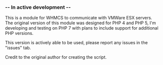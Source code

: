 ### -- In active development -- 

This is a module for WHMCS to communicate with VMWare ESX servers. The original version of this module was designed for PHP 4 and PHP 5, I'm developing and testing on PHP 7 with plans to include support for additional PHP versions.

This version is actively able to be used, please report any issues in the "issues" tab. 

Credit to the original author for creating the script.
